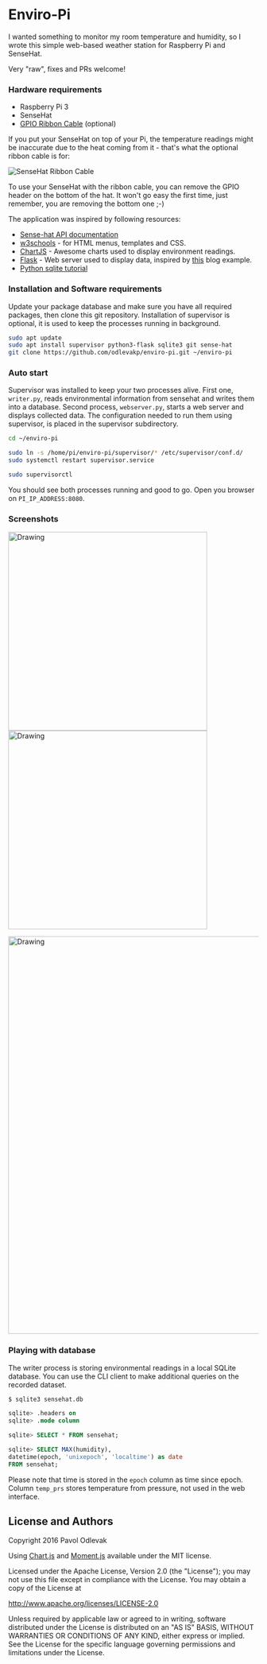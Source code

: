 Enviro-Pi
=========


I wanted something to monitor my room temperature and humidity, so I wrote
this simple web-based weather station for Raspberry Pi and SenseHat.

Very "raw", fixes and PRs welcome!


### Hardware requirements

* Raspberry Pi 3
* SenseHat
* [GPIO Ribbon Cable](https://thepihut.com/products/gpio-ribbon-cable-for-raspberry-pi-40-pins) (optional)

If you put your SenseHat on top of your Pi, the temperature readings might be
inaccurate due to the heat coming from it - that's what the optional ribbon cable is for:

![SenseHat Ribbon Cable](http://files.phisolutions.eu/enviro-pi-hw1.jpg "SenseHat with Ribbon Cable")

To use your SenseHat with the ribbon cable, you can remove the GPIO header on the bottom of the hat. It won't go easy the first time, just remember, you are removing the bottom one ;-)

The application was inspired by following resources:

* [Sense-hat API documentation](https://pythonhosted.org/sense-hat/)
* [w3schools](https://pythonhosted.org/sense-hat/) - for HTML menus, templates and CSS.
* [ChartJS](http://www.chartjs.org/docs) - Awesome charts used to display environment readings.
* [Flask](http://flask.pocoo.org/) - Web server used to display data, inspired by [this](https://github.com/pallets/flask/tree/master/examples/flaskr) blog example.
* [Python sqlite tutorial](http://zetcode.com/db/sqlitepythontutorial/)



### Installation and Software requirements

Update your package database and make sure you have all required packages,
then clone this git repository. Installation of supervisor is optional, it
is used to keep the processes running in background.

```bash
sudo apt update
sudo apt install supervisor python3-flask sqlite3 git sense-hat
git clone https://github.com/odlevakp/enviro-pi.git ~/enviro-pi
```


### Auto start

Supervisor was installed to keep your two processes alive. First one, `writer.py`, reads environmental information from sensehat and writes them into a database.
Second process, `webserver.py`, starts a web server and displays collected data. The configuration needed to run them using supervisor, is placed in the
supervisor subdirectory.

```bash
cd ~/enviro-pi

sudo ln -s /home/pi/enviro-pi/supervisor/* /etc/supervisor/conf.d/
sudo systemctl restart supervisor.service

sudo supervisorctl
```

You should see both processes running and good to go. Open you browser on `PI_IP_ADDRESS:8080`.


### Screenshots

<img src="http://files.phisolutions.eu/status.png" alt="Drawing" style="width: 400px;"/> <img src="http://files.phisolutions.eu/charts.png" alt="Drawing" style="width: 400px;"/>

<img src="http://files.phisolutions.eu/statistics.png" alt="Drawing" style="width: 800px;"/>


### Playing with database

The writer process is storing environmental readings in a local SQLite database. You can use the CLI client
to make additional queries on the recorded dataset.


```sql
$ sqlite3 sensehat.db

sqlite> .headers on
sqlite> .mode column

sqlite> SELECT * FROM sensehat;

sqlite> SELECT MAX(humidity),
datetime(epoch, 'unixepoch', 'localtime') as date
FROM sensehat;
```

Please note that time is stored in the `epoch` column as time since epoch. Column `temp_prs` stores temperature from pressure, not used in the web interface.



License and Authors
-------------------
Copyright 2016 Pavol Odlevak

Using <a href="http://www.chartjs.org/">Chart.js</a> and <a href="http://momentjs.com/">Moment.js</a> available under the MIT license.

Licensed under the Apache License, Version 2.0 (the "License"); you may not use this file except in compliance with the License. You may obtain a copy of the License at

http://www.apache.org/licenses/LICENSE-2.0

Unless required by applicable law or agreed to in writing, software distributed under the License is distributed on an "AS IS" BASIS, WITHOUT WARRANTIES OR CONDITIONS OF ANY KIND, either express or implied. See the License for the specific language governing permissions and limitations under the License.
